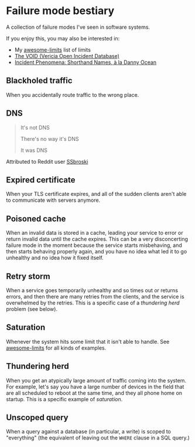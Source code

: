  # Failure mode bestiary

A collection of failure modes I've seen in software systems.

If you enjoy this, you may also be interested in:

* My [awesome-limits](https://github.com/lorin/awesome-limits) list of limits
* [The VOID (Vericia Open Incident Database)](https://www.thevoid.community/)
* [Incident Phenomena: Shorthand Names, à la Danny Ocean](https://www.adaptivecapacitylabs.com/blog/2020/12/21/incident-phenomena-shorthand-names-a-la-danny-ocean/)

## Blackholed traffic

When you accidentally route traffic to the wrong place.

## DNS

> It's not DNS
>
> There's no way it's DNS
>
> It was DNS

Attributed to Reddit user [SSbroski](https://www.reddit.com/r/homelab/comments/5i6kza/comment/db5rzub/?utm_source=share&utm_medium=web2x&context=🤽‍♂️3)

## Expired certificate

When your TLS certificate expires️, and all of the sudden clients aren't able to communicate with servers anymore.

## Poisoned cache

When an invalid data is stored in a cache, leading your service to error or return invalid data until the cache expires.
This can be a very disconcerting failure mode in the moment because the service starts misbehaving, and then starts behaving properly again, and you have no idea what led it to go unhealthy and no idea how it fixed itself.

## Retry storm

When a service goes temporarily unhealthy and so times out or returns errors, and then there are many retries from the clients, and the service is overwhelmed by the retries. 
This is a specific case of a *thundering herd* problem (see below).

## Saturation

Whenever the system hits some limit that it isn't able to handle.  See [awesome-limits] for all kinds of examples.

## Thundering herd

When you get an atypically large amount of traffic coming into the system. For example, let's say you have a large number of devices in the field that are all scheduled to reboot at the same time, and they all phone home on startup. This is a specific example of *saturation*.


## Unscoped query

When a query against a database (in particular, a write) is scoped to "everything" (the equivalent of leaving out the `WHERE` clause in a SQL query.)

[awesome-limits]: https://github.com/lorin/awesome-limits